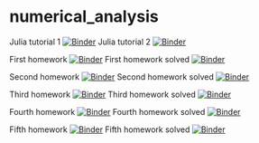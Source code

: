 # numerical_analysis

Julia tutorial 1 [![Binder](https://mybinder.org/badge_logo.svg)](https://mybinder.org/v2/gh/luissilvestre/numerical_analysis/HEAD?labpath=tutorial1.ipynb)
Julia tutorial 2 [![Binder](https://mybinder.org/badge_logo.svg)](https://mybinder.org/v2/gh/luissilvestre/numerical_analysis/HEAD?labpath=tutorial2.ipynb)

First homework [![Binder](https://mybinder.org/badge_logo.svg)](https://mybinder.org/v2/gh/luissilvestre/numerical_analysis/HEAD?labpath=hw1.ipynb)
First homework solved [![Binder](https://mybinder.org/badge_logo.svg)](https://mybinder.org/v2/gh/luissilvestre/numerical_analysis/HEAD?labpath=hw1_solved.ipynb)


Second homework [![Binder](https://mybinder.org/badge_logo.svg)](https://mybinder.org/v2/gh/luissilvestre/numerical_analysis/HEAD?labpath=hw2.ipynb)
Second homework solved [![Binder](https://mybinder.org/badge_logo.svg)](https://mybinder.org/v2/gh/luissilvestre/numerical_analysis/HEAD?labpath=hw2_solved.ipynb)

Third homework [![Binder](https://mybinder.org/badge_logo.svg)](https://mybinder.org/v2/gh/luissilvestre/numerical_analysis/HEAD?labpath=hw3.ipynb)
Third homework solved [![Binder](https://mybinder.org/badge_logo.svg)](https://mybinder.org/v2/gh/luissilvestre/numerical_analysis/HEAD?labpath=hw3_solved.ipynb)

Fourth homework [![Binder](https://mybinder.org/badge_logo.svg)](https://mybinder.org/v2/gh/luissilvestre/numerical_analysis/HEAD?labpath=hw4.ipynb)
Fourth homework solved [![Binder](https://mybinder.org/badge_logo.svg)](https://mybinder.org/v2/gh/luissilvestre/numerical_analysis/HEAD?labpath=hw4_solved.ipynb)

Fifth homework [![Binder](https://mybinder.org/badge_logo.svg)](https://mybinder.org/v2/gh/luissilvestre/numerical_analysis/HEAD?labpath=hw5.ipynb)
Fifth homework solved [![Binder](https://mybinder.org/badge_logo.svg)](https://mybinder.org/v2/gh/luissilvestre/numerical_analysis/HEAD?labpath=hw5_solved.ipynb)
